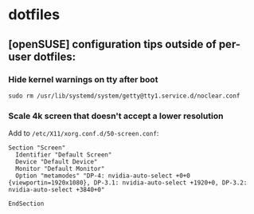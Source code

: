 # dotfiles

## [openSUSE] configuration tips outside of per-user dotfiles:

### Hide kernel warnings on tty after boot

`sudo rm /usr/lib/systemd/system/getty@tty1.service.d/noclear.conf`

### Scale 4k screen that doesn't accept a lower resolution

Add to `/etc/X11/xorg.conf.d/50-screen.conf`:

```
Section "Screen"
  Identifier "Default Screen"
  Device "Default Device"
  Monitor "Default Monitor"
  Option "metamodes" "DP-4: nvidia-auto-select +0+0 {viewportin=1920x1080}, DP-3.1: nvidia-auto-select +1920+0, DP-3.2: nvidia-auto-select +3840+0"

EndSection
```
